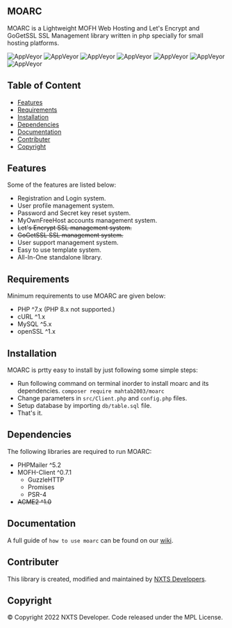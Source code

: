## MOARC

MOARC is a Lightweight MOFH Web Hosting and Let's Encrypt and GoGetSSL SSL Management library written in php specially for small hosting platforms.

![AppVeyor](https://img.shields.io/badge/Licence-MPL-lightgreen)
![AppVeyor](https://img.shields.io/badge/Version-0.1_alpha-lightgrey)
![AppVeyor](https://img.shields.io/badge/Build-passing-lightgreen)
![AppVeyor](https://img.shields.io/badge/PHP-7.x-lightgrey)
![AppVeyor](https://img.shields.io/badge/MySQL-5.2-lightgrey)
![AppVeyor](https://img.shields.io/badge/Type-Library-lightgrey)
![AppVeyor](https://img.shields.io/badge/forked-MOFHY_Lite-lightgrey)

## Table of Content 

- [Features](#features)
- [Requirements](#requirements) 
- [Installation](#installation)
- [Dependencies](#dependencies)
- [Documentation](#documentation)
- [Contributer](#contributer)
- [Copyright](#copyright)

## Features

Some of the features are listed below:
- Registration and Login system. 
- User profile management system.
- Password and Secret key reset system.
- MyOwnFreeHost accounts management system.
- <s>Let's Encrypt SSL management system. </s>
- <s>GoGetSSL SSL management system. </s>
- User support management system.
- Easy to use template system. 
- All-In-One standalone library.

## Requirements

Minimum requirements to use MOARC are given below:
- PHP ^7.x (PHP 8.x not supported.)
- cURL ^1.x
- MySQL ^5.x
- openSSL ^1.x

## Installation

MOARC is prtty easy to install by just following some simple steps:
- Run following command on terminal inorder to install moarc and its dependencies.
``` composer require mahtab2003/moarc ``` 
- Change parameters in ```src/Client.php``` and ```config.php``` files.
- Setup database by importing ```db/table.sql``` file.
- That's it.

## Dependencies

The following libraries are required to run MOARC:
- PHPMailer ^5.2
- MOFH-Client ^0.7.1
  - GuzzleHTTP
  - Promises
  - PSR-4
- <s>ACME2 ^1.0</s>

## Documentation

A full guide of `how to use moarc` can be found on our [wiki](https://github.com/NXTS-Developers/MOARC/wiki/).

## Contributer
This library is created, modified and maintained by [NXTS Developers](https://github.com/NXTS-Developers).

## Copyright
©️ Copyright 2022 NXTS Developer. Code released under the MPL License.
